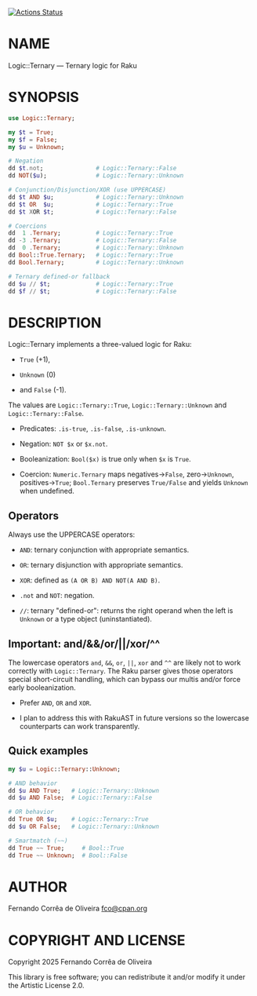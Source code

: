 [![Actions Status](https://github.com/FCO/Logic-Ternary/actions/workflows/test.yml/badge.svg)](https://github.com/FCO/Logic-Ternary/actions)

NAME
====

Logic::Ternary — Ternary logic for Raku

SYNOPSIS
========

```raku
use Logic::Ternary;

my $t = True;
my $f = False;
my $u = Unknown;

# Negation
dd $t.not;               # Logic::Ternary::False
dd NOT($u);              # Logic::Ternary::Unknown

# Conjunction/Disjunction/XOR (use UPPERCASE)
dd $t AND $u;            # Logic::Ternary::Unknown
dd $t OR  $u;            # Logic::Ternary::True
dd $t XOR $t;            # Logic::Ternary::False

# Coercions
dd  1 .Ternary;          # Logic::Ternary::True
dd -3 .Ternary;          # Logic::Ternary::False
dd  0 .Ternary;          # Logic::Ternary::Unknown
dd Bool::True.Ternary;   # Logic::Ternary::True
dd Bool.Ternary;         # Logic::Ternary::Unknown

# Ternary defined-or fallback
dd $u // $t;             # Logic::Ternary::True
dd $f // $t;             # Logic::Ternary::False
```

DESCRIPTION
===========

Logic::Ternary implements a three-valued logic for Raku:

  * `True` (+1),

  * `Unknown` (0)

  * and `False` (-1).

The values are `Logic::Ternary::True`, `Logic::Ternary::Unknown` and `Logic::Ternary::False`.

  * Predicates: `.is-true`, `.is-false`, `.is-unknown`.

  * Negation: `NOT $x` or `$x.not`.

  * Booleanization: `Bool($x)` is true only when `$x` is `True`.

  * Coercion: `Numeric.Ternary` maps negatives→`False`, zero→`Unknown`, positives→`True`; `Bool.Ternary` preserves `True/False` and yields `Unknown` when undefined.

Operators
---------

Always use the UPPERCASE operators:

  * `AND`: ternary conjunction with appropriate semantics.

  * `OR`: ternary disjunction with appropriate semantics.

  * `XOR`: defined as `(A OR B) AND NOT(A AND B)`.

  * `.not` and `NOT`: negation.

  * `//`: ternary "defined-or": returns the right operand when the left is `Unknown` or a type object (uninstantiated).

Important: and/&&/or/||/xor/^^
------------------------------

The lowercase operators `and`, `&&`, `or`, `||`, `xor` and `^^` are likely not to work correctly with `Logic::Ternary`. The Raku parser gives those operators special short-circuit handling, which can bypass our multis and/or force early booleanization.

  * Prefer `AND`, `OR` and `XOR`.

  * I plan to address this with RakuAST in future versions so the lowercase counterparts can work transparently.

Quick examples
--------------

```raku
my $u = Logic::Ternary::Unknown;

# AND behavior
dd $u AND True;   # Logic::Ternary::Unknown
dd $u AND False;  # Logic::Ternary::False

# OR behavior
dd True OR $u;    # Logic::Ternary::True
dd $u OR False;   # Logic::Ternary::Unknown

# Smartmatch (~~)
dd True ~~ True;     # Bool::True
dd True ~~ Unknown;  # Bool::False
```

AUTHOR
======

Fernando Corrêa de Oliveira <fco@cpan.org>

COPYRIGHT AND LICENSE
=====================

Copyright 2025 Fernando Corrêa de Oliveira

This library is free software; you can redistribute it and/or modify it under the Artistic License 2.0.

